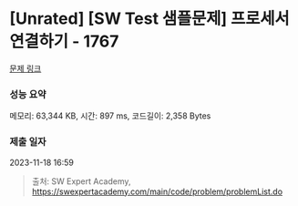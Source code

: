 # [Unrated] [SW Test 샘플문제] 프로세서 연결하기 - 1767 

[문제 링크](https://swexpertacademy.com/main/code/problem/problemDetail.do?contestProbId=AV4suNtaXFEDFAUf) 

### 성능 요약

메모리: 63,344 KB, 시간: 897 ms, 코드길이: 2,358 Bytes

### 제출 일자

2023-11-18 16:59



> 출처: SW Expert Academy, https://swexpertacademy.com/main/code/problem/problemList.do